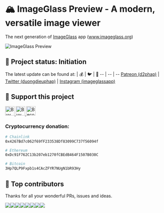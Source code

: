 # 🏔 ImageGlass Preview - A modern, versatile image viewer
The next generation of [ImageGlass](https://github.com/d2phap/ImageGlass) app (www.imageglass.org)

![ImageGlass Preview](https://repository-images.githubusercontent.com/281121079/bf9e0000-cad1-11ea-832d-3b956d493e65)

## 🚦 Project status: Initiation
The latest update can be found at:
| 💰 | 🐦 | 📸 
-- | -- | -- 
[Patreon (d2phap)](https://www.patreon.com/d2phap) | [Twitter (duongdieuphap)](https://twitter.com/duongdieuphap) | [Instagram (imageglassapp)](https://www.instagram.com/imageglassapp/)




## 💖 Support this project

<a href="https://www.patreon.com/d2phap" target="_blank" title="Become a patron">
<img src="https://img.shields.io/badge/Patreon-@d2phap%20-e85b46.svg?maxAge=3600" height="30" alt="Buy me a beer?">
</a>

<a href="https://www.paypal.me/d2phap" target="_blank" title="Buy me a beer?">
<img src="https://img.shields.io/badge/PayPal-Donate%20$10%20-0070ba.svg?maxAge=3600" height="30" alt="Buy me a beer?">
</a>

<a href="https://github.com/sponsors/d2phap" target="_blank" title="Become a sponsor">
<img src="https://img.shields.io/badge/Github-@d2phap-24292e.svg?maxAge=3600" height="30" alt="Become a sponsor">
</a>


### Cryptocurrency donation:

```bash
# Chainlink
0x4267Bd7c062f69fF233538Df83099C737f56094f

# Ethereum
0xDc91F762C13b207eb1270fCBEdB464F1507B030C

# Bitcoin
3Hp7QLP9Fxpb1s4CAcZFYR7NUgN1bR93Hy
```


## 💪 Top contributors
Thanks for all your wonderful PRs, issues and ideas.

[![](https://sourcerer.io/fame/d2phap/d2phap/ImageGlass-Preview/images/0)](https://sourcerer.io/fame/d2phap/d2phap/ImageGlass-Preview/links/0)[![](https://sourcerer.io/fame/d2phap/d2phap/ImageGlass-Preview/images/1)](https://sourcerer.io/fame/d2phap/d2phap/ImageGlass-Preview/links/1)[![](https://sourcerer.io/fame/d2phap/d2phap/ImageGlass-Preview/images/2)](https://sourcerer.io/fame/d2phap/d2phap/ImageGlass-Preview/links/2)[![](https://sourcerer.io/fame/d2phap/d2phap/ImageGlass-Preview/images/3)](https://sourcerer.io/fame/d2phap/d2phap/ImageGlass-Preview/links/3)[![](https://sourcerer.io/fame/d2phap/d2phap/ImageGlass-Preview/images/4)](https://sourcerer.io/fame/d2phap/d2phap/ImageGlass-Preview/links/4)[![](https://sourcerer.io/fame/d2phap/d2phap/ImageGlass-Preview/images/5)](https://sourcerer.io/fame/d2phap/d2phap/ImageGlass-Preview/links/5)[![](https://sourcerer.io/fame/d2phap/d2phap/ImageGlass-Preview/images/6)](https://sourcerer.io/fame/d2phap/d2phap/ImageGlass-Preview/links/6)[![](https://sourcerer.io/fame/d2phap/d2phap/ImageGlass-Preview/images/7)](https://sourcerer.io/fame/d2phap/d2phap/ImageGlass-Preview/links/7)

